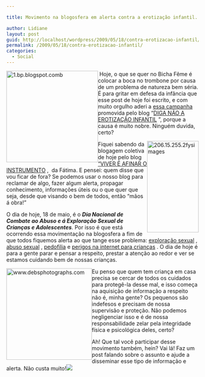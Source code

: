 ```yaml
---

title: Movimento na blogosfera em alerta contra a erotização infantil.

author: Lidiane
layout: post
guid: http://localhost/wordpress/2009/05/18/contra-erotizacao-infantil/
permalink: /2009/05/18/contra-erotizacao-infantil/
categories:
  - Social
---
```

[<img style="display: inline; margin-left: 0; margin-right: 0; border-width: 0;" title="1.bp.blogspot.comb" src="http://www.trololodemulher.com.br/blog/wp-content/uploads/2009/05/1-bp-blogspot-comb_thumb.jpg" border="0" alt="1.bp.blogspot.comb" width="240" height="240" align="left" />](http://www.trololodemulher.com.br/blog/wp-content/uploads/2009/05/1-bp-blogspot-comb.jpg) Hoje, o que se quer no Bicha Fême é colocar a boca no trombone por causa de um problema de natureza bem séria. É para gritar em defesa da infância que esse post de hoje foi escrito, e com muito orgulho aderi a [essa campanha](http://diganaoaerotizacaoinfantil.wordpress.com/2009/04/20/segunda-blogagem-coletiva-em-defesa-da-infancia-2009/)  promovida pelo blog “[DIGA NÃO A EROTIZAÇÃO INFANTIL](http://diganaoaerotizacaoinfantil.wordpress.com/) ”, porque a causa é muito nobre. Ninguém duvida, certo?[](http://www.trololodemulher.com.br/blog/wp-content/uploads/2009/05/clip_image0015.gif)

[<img style="display: inline; margin-left: 0; margin-right: 0; border-width: 0;" title="206.15.255.2fysimages" src="http://www.trololodemulher.com.br/blog/wp-content/uploads/2009/05/206-15-255-2fysimages_thumb.jpg" border="0" alt="206.15.255.2fysimages" width="135" height="240" align="right" />](http://www.trololodemulher.com.br/blog/wp-content/uploads/2009/05/206-15-255-2fysimages.jpg) Fiquei sabendo da blogagem coletiva de hoje pelo blog [“VIVER É AFINAR O INSTRUMENTO](http://vivereafinaroinstrumento.blogspot.com/2009/05/assunto-serio.html) ,  da Fátima. E pensei: quem disse que vou ficar de fora? Se podemos usar o nosso blog para reclamar de algo, fazer algum alerta, propagar conhecimento, informações úteis ou o que quer que seja, desde que visando o bem de todos, então “mãos á obra!”

O dia de hoje, 18 de maio, é o **_Dia Nacional de Combate ao Abuso e á Exploração Sexual de Crianças e Adolescentes_**. Por isso é que está ocorrendo essa movimentação na blogosfera a fim de que todos fiquemos alerta ao que tange esse problema: [exploração sexual](http://diganaoaerotizacaoinfantil.wordpress.com/category/exploracao-sexual/) , [abuso sexual](http://diganaoaerotizacaoinfantil.wordpress.com/category/abuso-sexual/) , [pedofilia](http://diganaoaerotizacaoinfantil.wordpress.com/category/pedofilia/)  e [perigos na internet para crianças](http://diganaoaerotizacaoinfantil.wordpress.com/category/perigo-online/) . O dia de hoje é para a gente parar e pensar a respeito, prestar a atenção ao redor e ver se estamos cuidando bem de nossas crianças.

[<img style="display: inline; margin-left: 0; margin-right: 0; border-width: 0;" title="www.debsphotographs.com" src="http://www.trololodemulher.com.br/blog/wp-content/uploads/2009/05/www-debsphotographs-com_thumb.jpg" border="0" alt="www.debsphotographs.com" width="224" height="240" align="left" />](http://www.trololodemulher.com.br/blog/wp-content/uploads/2009/05/www-debsphotographs-com.jpg) Eu penso que quem tem criança em casa precisa se cercar de todos os cuidados para protegê-la desse mal, e isso começa na aquisição de informação a respeito não é, minha gente? Os pequenos são indefesos e precisam de nossa supervisão e proteção. Não podemos negligenciar isso e é de nossa responsabilidade zelar pela integridade física e psicológica deles, certo?[](http://www.trololodemulher.com.br/blog/wp-content/uploads/2009/05/clip_image00143.gif)

Ah! Que tal você participar desse movimento também, hein? Vai lá! Faz um post falando sobre o assunto e ajude a disseminar esse tipo de informação e alerta. Não custa muito!![](http://www.trololodemulher.com.br/blog/wp-content/uploads/2009/05/clip_image00163.gif)